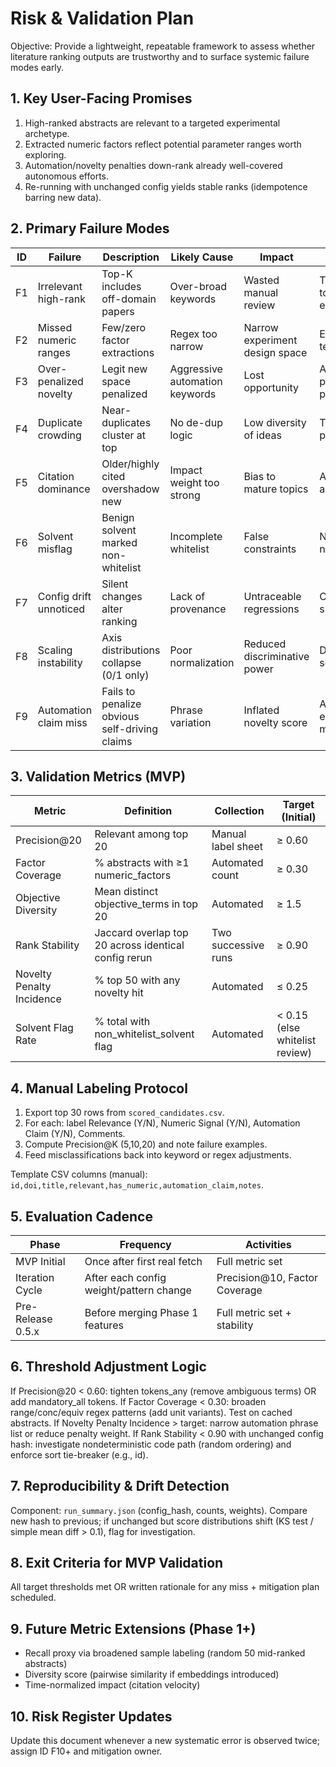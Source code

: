 # Risk & Validation Plan

Objective: Provide a lightweight, repeatable framework to assess whether literature ranking outputs are trustworthy and to surface systemic failure modes early.

## 1. Key User-Facing Promises
1. High-ranked abstracts are relevant to a targeted experimental archetype.
2. Extracted numeric factors reflect potential parameter ranges worth exploring.
3. Automation/novelty penalties down-rank already well-covered autonomous efforts.
4. Re-running with unchanged config yields stable ranks (idempotence barring new data).

## 2. Primary Failure Modes
| ID | Failure | Description | Likely Cause | Impact | Mitigation |
|----|---------|-------------|--------------|--------|------------|
| F1 | Irrelevant high-rank | Top-K includes off-domain papers | Over-broad keywords | Wasted manual review | Tighten archetype tokens; add exclusion filter |
| F2 | Missed numeric ranges | Few/zero factor extractions | Regex too narrow | Narrow experiment design space | Expand patterns & test set |
| F3 | Over-penalized novelty | Legit new space penalized | Aggressive automation keywords | Lost opportunity | Add whitelist phrases; scale penalty by density |
| F4 | Duplicate crowding | Near-duplicates cluster at top | No de-dup logic | Low diversity of ideas | Title similarity dedup pass |
| F5 | Citation dominance | Older/highly cited overshadow new | Impact weight too strong | Bias to mature topics | Add recency decay axis |
| F6 | Solvent misflag | Benign solvent marked non-whitelist | Incomplete whitelist | False constraints | Normalize solvent names, update list |
| F7 | Config drift unnoticed | Silent changes alter ranking | Lack of provenance | Untraceable regressions | Config hash + run summary diff |
| F8 | Scaling instability | Axis distributions collapse (0/1 only) | Poor normalization | Reduced discriminative power | Dynamic quantile scaling option |
| F9 | Automation claim miss | Fails to penalize obvious self-driving claims | Phrase variation | Inflated novelty score | Add embedding/semantic match |

## 3. Validation Metrics (MVP)
| Metric | Definition | Collection | Target (Initial) |
|--------|------------|-----------|------------------|
| Precision@20 | Relevant among top 20 | Manual label sheet | ≥ 0.60 |
| Factor Coverage | % abstracts with ≥1 numeric_factors | Automated count | ≥ 0.30 |
| Objective Diversity | Mean distinct objective_terms in top 20 | Automated | ≥ 1.5 |
| Rank Stability | Jaccard overlap top 20 across identical config rerun | Two successive runs | ≥ 0.90 |
| Novelty Penalty Incidence | % top 50 with any novelty hit | Automated | ≤ 0.25 |
| Solvent Flag Rate | % total with non_whitelist_solvent flag | Automated | < 0.15 (else whitelist review) |

## 4. Manual Labeling Protocol
1. Export top 30 rows from `scored_candidates.csv`.
2. For each: label Relevance (Y/N), Numeric Signal (Y/N), Automation Claim (Y/N), Comments.
3. Compute Precision@K (5,10,20) and note failure examples.
4. Feed misclassifications back into keyword or regex adjustments.

Template CSV columns (manual): `id,doi,title,relevant,has_numeric,automation_claim,notes`.

## 5. Evaluation Cadence
| Phase | Frequency | Activities |
|-------|-----------|------------|
| MVP Initial | Once after first real fetch | Full metric set |
| Iteration Cycle | After each config weight/pattern change | Precision@10, Factor Coverage |
| Pre-Release 0.5.x | Before merging Phase 1 features | Full metric set + stability |

## 6. Threshold Adjustment Logic
If Precision@20 < 0.60: tighten tokens_any (remove ambiguous terms) OR add mandatory_all tokens.
If Factor Coverage < 0.30: broaden range/conc/equiv regex patterns (add unit variants). Test on cached abstracts.
If Novelty Penalty Incidence > target: narrow automation phrase list or reduce penalty weight.
If Rank Stability < 0.90 with unchanged config hash: investigate nondeterministic code path (random ordering) and enforce sort tie-breaker (e.g., id).

## 7. Reproducibility & Drift Detection
Component: `run_summary.json` (config_hash, counts, weights). Compare new hash to previous; if unchanged but score distributions shift (KS test / simple mean diff > 0.1), flag for investigation.

## 8. Exit Criteria for MVP Validation
All target thresholds met OR written rationale for any miss + mitigation plan scheduled.

## 9. Future Metric Extensions (Phase 1+)
- Recall proxy via broadened sample labeling (random 50 mid-ranked abstracts)
- Diversity score (pairwise similarity if embeddings introduced)
- Time-normalized impact (citation velocity)

## 10. Risk Register Updates
Update this document whenever a new systematic error is observed twice; assign ID F10+ and mitigation owner.
